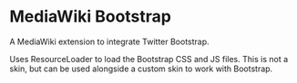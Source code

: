 MediaWiki Bootstrap
===================

A MediaWiki extension to integrate Twitter Bootstrap.

Uses ResourceLoader to load the Bootstrap CSS and JS files. This is not a skin, but can be used alongside a custom skin to work with Bootstrap.